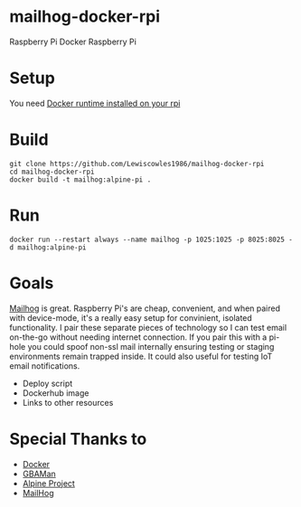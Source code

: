 # mailhog-docker-rpi
Raspberry Pi Docker Raspberry Pi

# Setup

You need [Docker runtime installed on your rpi](https://www.raspberrypi.org/blog/docker-comes-to-raspberry-pi/)

# Build

```
git clone https://github.com/Lewiscowles1986/mailhog-docker-rpi
cd mailhog-docker-rpi
docker build -t mailhog:alpine-pi .
```

# Run

```
docker run --restart always --name mailhog -p 1025:1025 -p 8025:8025 -d mailhog:alpine-pi
```

# Goals

[Mailhog](https://github.com/mailhog/MailHog) is great. Raspberry Pi's are cheap, convenient, and when paired with device-mode, it's a really easy setup for convinient, isolated functionality. I pair these separate pieces of technology so I can test email on-the-go without needing internet connection. If you pair this with a pi-hole you could spoof non-ssl mail internally ensuring testing or staging environments remain trapped inside. It could also useful for testing IoT email notifications.

* Deploy script
* Dockerhub image
* Links to other resources

# Special Thanks to

* [Docker](https://www.docker.com/)
* [GBAMan](http://blog.gbaman.info/?p=791)
* [Alpine Project](https://alpinelinux.org/)
* [MailHog](https://github.com/mailhog/MailHog)
